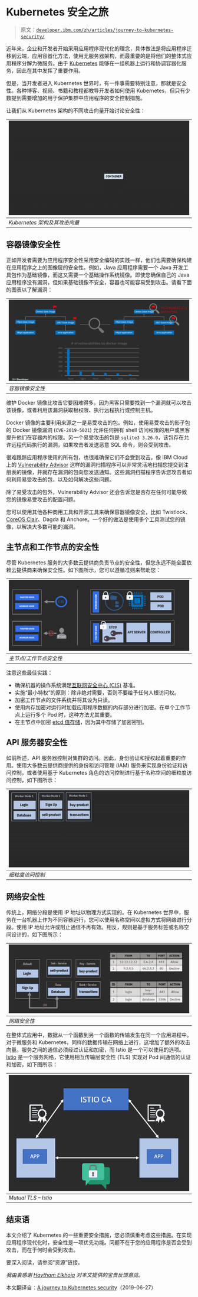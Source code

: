 # Kubernetes 安全之旅

> 原文：[`developer.ibm.com/zh/articles/journey-to-kubernetes-security/`](https://developer.ibm.com/zh/articles/journey-to-kubernetes-security/)

近年来，企业和开发者开始采用应用程序现代化的理念，具体做法是将应用程序迁移到云端，应用容器化方法，使用无服务器架构，而最重要的是将他们的整体式应用程序分解为微服务。由于 [Kubernetes](https://kubernetes.io/) 能够在一组机器上运行和协调容器化服务，因此在其中发挥了重要作用。

但是，当开发者进入 Kubernetes 世界时，有一件事需要特别注意，那就是安全性。各种博客、视频、书籍和教程都教导开发者如何使用 Kubernetes，但只有少数提到需要增加的用于保护集群中应用程序的安全控制措施。

让我们从 Kubernetes 架构的不同攻击向量开始讨论安全性：

| ![Kubernetes 架构及其攻击向量的动画图](img/ee86c129271dc7bbd6f802285835440f.png) |
| --- |
| *Kubernetes 架构及其攻击向量* |

## 容器镜像安全性

正如开发者需要为应用程序安全性采用安全编码的实践一样，他们也需要确保构建在应用程序之上的图像层的安全性。例如，Java 应用程序需要一个 Java 开发工具包作为基础镜像，而这又需要一个基础操作系统镜像。即使您确保自己的 Java 应用程序没有漏洞，但如果基础镜像不安全，容器也可能容易受到攻击。请看下面的图表以了解漏洞：

| ![容器镜像安全图](img/b69afb2939119b5dfc07cf3f971d7d6f.png) |
| --- |
| *容器镜像安全性* |

维护 Docker 镜像比攻击它要困难得多，因为黑客只需要找到一个漏洞就可以攻击该镜像，或者利用该漏洞获取根权限、执行远程执行或控制主机。

Docker 镜像的主要利用来源之一是易受攻击的包。例如，使用易受攻击的影子包的 Docker 镜像漏洞 (`CVE-2019-5021`) 允许任何拥有 shell 访问权限的用户或黑客提升他们在容器内的权限。另一个易受攻击的包是 `sqlite3 3.26.0`，该包存在允许远程代码执行的漏洞，如果攻击者发送恶意 SQL 命令，则会受到攻击。

很难跟踪应用程序使用的所有包，也很难确保它们不会受到攻击。像 IBM Cloud 上的 [Vulnerability Advisor](https://cloud.ibm.com/docs/services/Registry?topic=va-va_index) 这样的漏洞扫描程序可以非常灵活地扫描您提交到注册表的镜像，并就存在漏洞的包向您发送通知。这些漏洞扫描程序告诉您攻击者如何利用易受攻击的包，以及如何解决这些问题。

除了易受攻击的包外，Vulnerability Advisor 还会告诉您是否存在任何可能导致您的镜像易受攻击的配置问题。

您可以使用其他各种商用工具和开源工具来确保容器镜像安全，比如 Twistlock、[CoreOS Clair](https://github.com/coreos/clair/)、Dagda 和 Anchore。一个好的做法是使用多个工具测试您的镜像，以解决大多数可能的漏洞。

## 主节点和工作节点的安全性

尽管 Kubernetes 服务的大多数云提供商负责节点的安全性，但您永远不能全面依赖云提供商来确保安全性。如下图所示，您可以遵循准则来帮助您：

| ![主节点/工作节点安全性图](img/29e06d7cdb3b8698341ec3b67d80585e.png) |
| --- |
| *主节点/工作节点安全性* |

注意这些最佳实践：

*   确保机器的操作系统满足[互联网安全中心 (CIS)](https://www.cisecurity.org/) 基准。
*   实施“最小特权”的原则：除非绝对需要，否则不要给予任何人根访问权。
*   加密工作节点的文件系统并将其设为只读。
*   使用内存加密对运行时加载应用程序数据的内存部分进行加密。在单个工作节点上运行多个 Pod 时，这种方法尤其重要。
*   在主节点中加密 [etcd 值存储](https://github.com/etcd-io/etcd)，因为其中存储了加密密钥。

## API 服务器安全性

如前所述，API 服务器控制对集群的访问。因此，身份验证和授权起着重要的作用。使用大多数云提供商提供的身份和访问管理 (IAM) 服务来实现身份验证和访问控制，或者使用基于 Kubernetes 角色的访问控制进行基于名称空间的细粒度访问控制，如下图所示：

| ![细粒度访问控制动画图](img/1ce02a3820bcf4ce353172990aca90a3.png) |
| --- |
| *细粒度访问控制* |

## 网络安全性

传统上，网络分段是使用 IP 地址以物理方式实现的。在 Kubernetes 世界中，服务在一台机器上作为不同容器运行，您可以使用名称空间以虚拟方式将网络进行分段。使用 IP 地址允许或阻止通信不再有效。相反，规则是基于服务标签或名称空间设计的，如下图所示：

| ![网络安全性图](img/4303be5a858ff011b93f1dcab0318735.png) |
| --- |
| *网络安全性* |

在整体式应用中，数据从一个函数到另一个函数的传输发生在同一个应用进程中。对于微服务和 Kubernetes，同样的数据传输在网络上进行，这增加了额外的攻击向量。服务之间的通信必须经过认证和加密，而 Istio 是一个可以使用的选项。[Istio](https://istio.io/) 是一个服务网格，它使用相互传输层安全性 (TLS) 实现对 Pod 间通信的认证和加密，如下图所示：

| ![镜像](img/eb28db48095b2f1e06fcde479c08a736.png) |
| --- |
| *Mutual TLS – Istio* |

## 结束语

本文介绍了 Kubernetes 的一些重要安全措施，您必须慎重考虑这些措施。在实现应用程序现代化时，安全性是一项优先功能。问题不在于您的应用程序是否会受到攻击，而在于何时会受到攻击。

要深入阅读，请参阅“资源”链接。

*我由衷感谢 [Haytham Elkhoja](https://medium.com/u/ad66a1cb0000) 对本文提供的宝贵反馈意见。*

本文翻译自：[A journey to Kubernetes security](https://developer.ibm.com/articles/journey-to-kubernetes-security/)（2019-06-27）